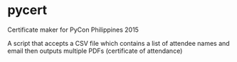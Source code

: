 pycert
======

Certificate maker for PyCon Philippines 2015

A script that accepts a CSV file which contains a list of attendee names and email then outputs multiple PDFs (certificate of attendance)
